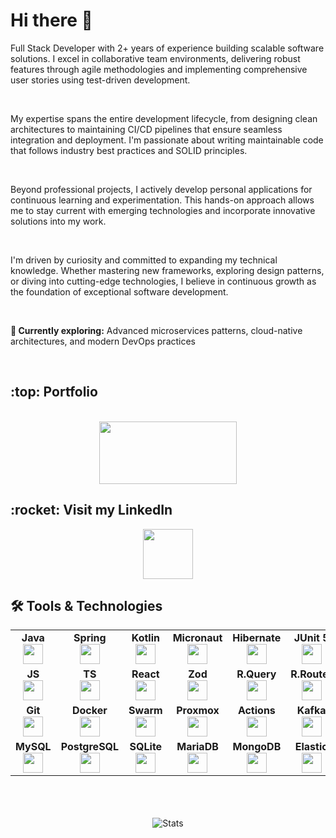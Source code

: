 <div align="left">
    <h1>Hi there 👋</h1> 
    <p>
        <p>Full Stack Developer with 2+ years of experience building scalable software solutions. I excel in collaborative team environments, delivering robust features through agile methodologies and                 implementing comprehensive user stories using test-driven development.</p>
        <br>
        <p>My expertise spans the entire development lifecycle, from designing clean architectures to maintaining CI/CD pipelines that ensure seamless integration and deployment. I'm passionate about                  writing maintainable code that follows industry best practices and SOLID principles.</p>
        <br>
        <p>Beyond professional projects, I actively develop personal applications for continuous learning and experimentation. This hands-on approach allows me to stay current with emerging technologies and           incorporate innovative solutions into my work.</p>
        <br>
        <p>I'm driven by curiosity and committed to expanding my technical knowledge. Whether mastering new frameworks, exploring design patterns, or diving into cutting-edge technologies, I believe in                continuous growth as the foundation of exceptional software development.</p>
        <br>
        <p><strong>🌱 Currently exploring:</strong> Advanced microservices patterns, cloud-native architectures, and modern DevOps practices</p>
    <br />
    <h2>:top: Portfolio</h2>
    <br />
    <div align="center">
        <a href="https://arcprojects.es" target="_blank">
            <img align="center" height="100" width="220" src="https://files.merca20.com/uploads/2018/12/portfolio.jpg" />  
        </a>
        <br />
    </div>
    <h2>:rocket: Visit my LinkedIn</h3>
    <div align="center">
        <a href="https://www.linkedin.com/in/antonio-rufino">
            <img align="center" height="80" src="https://user-images.githubusercontent.com/103459716/194719773-32f70ef4-5ff9-4f56-855b-d57c35ef85d9.png" />
        </a>
    </div>
    <h2> 🛠 Tools & Technologies</h2>
    <table width="320px" align="center">
        <tbody>
            <tr valign="top">
                <td width="80px" align="center">
                    <span><strong>Java</strong></span><br>
                    <img height="32" src="https://cdn.jsdelivr.net/gh/devicons/devicon/icons/java/java-original.svg">
                </td>
                <td width="80px" align="center">
                    <span><strong>Spring</strong></span><br>
                    <img height="32px" src="https://cdn.jsdelivr.net/gh/devicons/devicon/icons/spring/spring-original.svg">
                </td>
                <td width="80px" align="center">
                    <span><strong>Kotlin</strong></span><br>
                    <img height="32" src="https://cdn.jsdelivr.net/gh/devicons/devicon/icons/kotlin/kotlin-original.svg">
                </td>
                <td width="80px" align="center">
                    <span><strong>Micronaut</strong></span><br>
                    <img height="32px" src="https://objectcomputing.com/files/cache/60c3924dc859338fe55d21cc49082a62_f4838.png">
                </td>
                <td width="80px" align="center">
                    <span><strong>Hibernate</strong></span><br>
                    <img height="32px" src="https://user-images.githubusercontent.com/103459716/194718846-455b6051-6f38-42cb-abe8-59f2e69e3c01.png">
                </td>
                <td width="80px" align="center">
                    <span><strong>JUnit 5</strong></span><br>
                    <img height="32px" src="https://junit.org/assets/img/junit5-logo.png">
                </td>
                <td width="80px" align="center">
                    <span><strong>Python</strong></span><br>
                    <img height="32px" src="https://upload.wikimedia.org/wikipedia/commons/thumb/0/0a/Python.svg/800px-Python.svg.png">
                </td>
                <td width="80px" align="center">
                    <span><strong>FastAPI</strong></span><br>
                    <img height="32px" src="https://avatars.githubusercontent.com/u/156354296?s=280&v=4">
                </td>
                <td width="80px" align="center">
                    <span><strong>Pydantic</strong></span><br>
                    <img height="32px" src="https://avatars.githubusercontent.com/u/110818415?s=200&v=4">
                </td>
                <td width="80px" align="center">
                    <span><strong>Node</strong></span><br>
                    <img height="32px" src="https://user-images.githubusercontent.com/103459716/229304682-bd3ad0a0-951a-405f-805a-8e1f5e2e7e4c.png">
                </td>
            </tr>
            <tr valign="top">
                <td width="80px" align="center">
                    <span><strong>JS</strong></span><br>
                    <img height="32px" src="https://cdn.jsdelivr.net/gh/devicons/devicon/icons/javascript/javascript-original.svg">
                </td>
                <td width="80px" align="center">
                    <span><strong>TS</strong></span><br>
                    <img height="32px" src="https://user-images.githubusercontent.com/103459716/229304943-ea9df65e-5df0-4e8c-8efd-bb73c0262663.png"> 
                </td>
                <td width="80px" align="center">
                    <span><strong>React</strong></span><br>
                    <img height="32px" src="https://user-images.githubusercontent.com/103459716/229304851-4b250757-0e45-4fa5-b2fb-3ffe29174b02.png">
                </td>
                <td width="80px" align="center">
                    <span><strong>Zod</strong></span><br>
                    <img height="32px" src="https://miro.medium.com/v2/resize:fit:1200/1*9l9kbbiuFHWVqcjUJZcdYw.png">
                </td>
                <td width="80px" align="center">
                    <span><strong>R.Query</strong></span><br>
                    <img height="32px" src="https://user-images.githubusercontent.com/46889813/106451545-c7cef300-6497-11eb-80d9-e51c9fc3cd33.png">
                </td>
                <td width="80px" align="center">
                    <span><strong>R.Router</strong></span><br>
                    <img height="32px" src="https://miro.medium.com/v2/resize:fit:1400/1*XblBNRQcqcwjY4751onfCg.png">
                </td>
                <td width="80px" align="center">
                    <span><strong>HTML</strong></span><br>
                    <img height="32px" src="https://cdn.jsdelivr.net/gh/devicons/devicon/icons/html5/html5-original.svg">
                </td>
                <td width="80px" align="center">
                    <span><strong>CSS</strong></span><br>
                    <img height="32px" src="https://cdn.jsdelivr.net/gh/devicons/devicon/icons/css3/css3-original.svg">
                </td>
                <td width="80px" align="center">
                    <span><strong>Tailwind</strong></span><br>
                    <img height="32px" src="https://user-images.githubusercontent.com/103459716/229305025-912e584c-3a38-4306-84cb-d2bc3b712904.png">
                </td>
                <td width="80px" align="center">
                    <span><strong>Bootstrap</strong></span><br>
                    <img height="32px" src="https://cdn.jsdelivr.net/gh/devicons/devicon/icons/bootstrap/bootstrap-original.svg">
                </td>
            </tr>
            <tr valign="top">              
                <td width="80px" align="center">
                    <span><strong>Git</strong></span><br>
                    <img height="32px" src="https://cdn.jsdelivr.net/gh/devicons/devicon/icons/git/git-plain.svg">
                </td>
                <td width="80px" align="center">
                    <span><strong>Docker</strong></span><br>
                    <img height="32px" src="https://cdn.jsdelivr.net/gh/devicons/devicon/icons/docker/docker-original-wordmark.svg">
                </td>
                <td width="80px" align="center">
                    <span><strong>Swarm</strong></span><br>
                    <img height="32px" src="https://miro.medium.com/v2/resize:fit:555/1*TOluAaqOoEoiibUmmvRyuA.png">
                </td>
                <td width="80px" align="center">
                    <span><strong>Proxmox</strong></span><br>
                    <img height="32px" src="https://avatars.githubusercontent.com/u/2678585?s=200&v=4">
                </td>
                <td width="80px" align="center">
                    <span><strong>Actions</strong></span><br>
                    <img height="32px" src="https://cdn.jsdelivr.net/gh/devicons/devicon/icons/github/github-original.svg">
                </td>
                <td width="80px" align="center">
                    <span><strong>Kafka</strong></span><br>
                    <img height="32px" src="https://www.trisotech.com/wp-content/uploads/kafka-icon.png">
                </td>
                <td width="80px" align="center">
                    <span><strong>Rabbit</strong></span><br>
                    <img height="32px" src="https://web-creator.ru/technologies/rabbitmq.png">
                </td>
                <td width="80px" align="center">
                    <span><strong>Mosquitto</strong></span><br>
                    <img height="32px" src="https://media.trustradius.com/product-logos/fe/6X/3PRKP52X1E06-180x180.PNG">
                </td>
                <td width="80px" align="center">
                    <span><strong>Linear</strong></span><br>
                    <img height="32px" src="https://assets.findstack.com/s942j4osp551a9rubi7wom0nycwv">
                </td>
                <td width="80px" align="center">
                    <span><strong>Jira</strong></span><br>
                    <img height="32px" src="https://w7.pngwing.com/pngs/935/1018/png-transparent-jira-cloud-macos-bigsur-icon-thumbnail.png">
                </td>
            </tr>
            <tr valign="top">              
                <td width="80px" align="center">
                    <span><strong>MySQL</strong></span><br>
                    <img height="32px" src="https://cdn.prod.website-files.com/66754aa69a5d872183713f9c/672dfced5422c158fb5a6002_mysql%20logo.png">
                </td>
                <td width="80px" align="center">
                    <span><strong>PostgreSQL</strong></span><br>
                    <img height="32px" src="https://upload.wikimedia.org/wikipedia/commons/thumb/2/29/Postgresql_elephant.svg/640px-Postgresql_elephant.svg.png">
                </td>
                <td width="80px" align="center">
                    <span><strong>SQLite</strong></span><br>
                    <img height="32px" src="https://www.aprendexojo.com/wp-content/uploads/2018/03/Sqlite.png">
                </td>
                <td width="80px" align="center">
                    <span><strong>MariaDB</strong></span><br>
                    <img height="32px" src="https://www.qe2computing.com/wp-content/uploads/2023/07/mariadb.com_logo-oficial-vert_blue-transparent-1.33.webp">
                </td>
                <td width="80px" align="center">
                    <span><strong>MongoDB</strong></span><br>
                    <img height="32px" src="https://user-images.githubusercontent.com/103459716/229304777-ed264787-0788-4028-b06a-5197818bece5.png">
                </td>
                <td width="80px" align="center">
                    <span><strong>Elastic</strong></span><br>
                    <img height="32px" src="https://user-images.githubusercontent.com/103459716/194718803-23b0ec9b-91d9-4431-9443-caca463db2b4.png">
                </td>
                <td width="80px" align="center">
                    <span><strong>IntellijIdea</strong></span><br>
                    <img height="32px" src="https://user-images.githubusercontent.com/103459716/194718701-80a3dbf4-3e73-4e5c-bd5d-f47312aa1f3c.png">
                </td>
                <td width="80px" align="center">
                    <span><strong>Eclipse</strong></span><br>
                    <img height="32px" src="https://user-images.githubusercontent.com/103459716/194718629-149cb560-9aa2-4413-b8e7-d3cf1d3fea86.png">
                </td>
                <td width="80px" align="center">
                    <span><strong>VSCode</strong></span><br>
                    <img height="32px" src="https://user-images.githubusercontent.com/103459716/229305115-0c2b568d-6696-409a-af35-1f8535951c71.png">
                </td>
                <td width="80px" align="center">
                    <span><strong>Postman</strong></span><br>
                    <img height="32px" src="https://user-images.githubusercontent.com/103459716/194718735-87ea7df4-9f98-4250-8d0b-91297358fe67.png">
                </td>
            </tr>
        </tbody>
    </table>
    <br><br><br>
    <div align="center">
        <img align="center" src="https://github-readme-stats.vercel.app/api?username=devs-toni&show_icons=true&theme=dark" alt="Stats" />
    </div>
